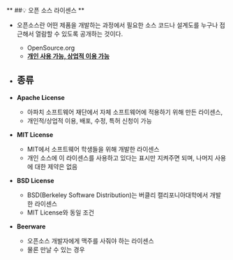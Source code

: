 ** ##💡 오픈 소스 라이센스 **
- 오픈소스란 어떤 제품을 개발하는 과정에서 필요한 소스 코드나 설계도를 누구나 접근해서 열람할 수 있도록 공개하는 것이다.
  - OpenSource.org
  - **<U>개인 사용 가능, 상업적 이용 가능</U>** 

- ## 종류
- **Apache License**
  - 아파치 소프트웨어 재단에서 자체 소프트웨어에 적용하기 위해 만든 라이센스,
  - 개인적/상업적 이용, 배포, 수정, 특허 신청이 가능
- **MIT License**
  - MIT에서 소프트웨어 학생들을 위해 개발한 라이센스
  - 개인 소스에 이 라이센스를 사용하고 있다는 표시만 지켜주면 되며, 나머지 사용에 대한 제약은 없음
- **BSD License**
  - BSD(Berkeley Software Distribution)는 버클리 캘리포니아대학에서 개발한 라이센스
  - MIT License와 동일 조건
- **Beerware**
  - 오픈소스 개발자에게 맥주를 사줘야 하는 라이센스
  - 물론 만날 수 있는 경우
